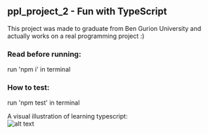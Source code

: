 ## ppl_project_2 -  Fun with TypeScript
This project was made to graduate from Ben Gurion University and   
actually works on a real programming project :)   


### Read before running:  
run 'npm i' in terminal  

### How to test:
run 'npm test' in terminal

A visual illustration of learning typescript:  
![alt text](https://media.giphy.com/media/cODrlNTkGnZGVtVagd/giphy.gif)  
